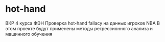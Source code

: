 # hot-hand
ВКР 4 курса ФЭН
Проверка hot-hand fallacy на данных игроков NBA
В этом проекте будут применены методы регрессионного анализа и машинного обучения
